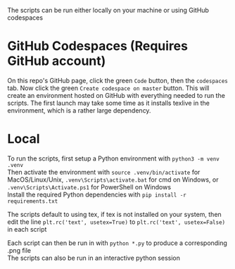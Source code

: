 The scripts can be run either locally on your machine or using GitHub codespaces

# GitHub Codespaces (Requires GitHub account)
On this repo's GitHub page, click the green `Code` button, then the `codespaces` tab. Now click the green `Create codespace on master` button. This will create an environment hosted on GitHub with everything needed to run the scripts. The first launch may take some time as it installs texlive in the environment, which is a rather large dependency.

# Local
To run the scripts, first setup a Python environment with
`python3 -m venv .venv`\
Then activate the environment with
`source .venv/bin/activate` for MacOS/Linux/Unix, `.venv\Scripts\activate.bat` for cmd on Windows, or `.venv\Scripts\Activate.ps1` for PowerShell on Windows\
Install the required Python dependencies with
`pip install -r requirements.txt`

The scripts default to using tex, if tex is not installed on your system, then edit the line `plt.rc('text', usetex=True)` to `plt.rc('text', usetex=False)` in each script

Each script can then be run in with `python *.py` to produce a corresponding .png file\
The scripts can also be run in an interactive python session

